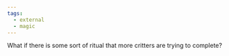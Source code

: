 ```yaml
---
tags:
  - external
  - magic
---
```

What if there is some sort of ritual that more critters are trying to complete?

